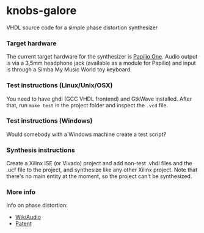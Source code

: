 # knobs-galore
VHDL source code for a simple phase distortion synthesizer

### Target hardware
The current target hardware for the synthesizer is [Papilio One](http://papilio.cc/).
Audio output is via a 3,5mm headphone jack (available as a module for Papilio) and
input is through a Simba My Music World toy keyboard.

### Test instructions (Linux/Unix/OSX)
You need to have ghdl (GCC VHDL frontend) and GtkWave installed. After that,
run `make test` in the project folder and inspect the `.vcd` file.

### Test instructions (Windows)
Would somebody with a Windows machine create a test script?

### Synthesis instructions
Create a Xilinx ISE (or Vivado) project and add non-test .vhdl files and the .ucf file
to the project, and synthesize like any other Xilinx project. Note that there's
no main entity at the moment, so the project can't be synthesized.

### More info
Info on phase distortion:

 * [WikiAudio](http://en.wikiaudio.org/Phase_distortion_synthesis)
 * [Patent](http://pdfpiw.uspto.gov/.piw?docid=04658691&PageNum=1&IDKey=EB1A4353946E&HomeUrl=http://patft.uspto.gov/netacgi/nph-Parser?Sect1=PTO1%2526Sect2=HITOFF%2526d=PALL%2526p=1%2526u=%25252Fnetahtml%25252FPTO%25252Fsrchnum.htm%2526r=1%2526f=G%2526l=50%2526s1=4658691.PN.%2526OS=PN/4658691%2526RS=PN/4658691)
